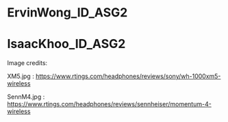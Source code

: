 # ErvinWong_ID_ASG2
# IsaacKhoo_ID_ASG2






Image credits:

XM5.jpg : https://www.rtings.com/headphones/reviews/sony/wh-1000xm5-wireless


SennM4.jpg : https://www.rtings.com/headphones/reviews/sennheiser/momentum-4-wireless
